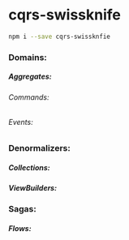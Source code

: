 # cqrs-swissknife

```sh
npm i --save cqrs-swissknfie
```

### Domains:
##### Aggregates:
###### Commands:
###### Events:

### Denormalizers:
##### Collections:
##### ViewBuilders:

### Sagas:
##### Flows:
